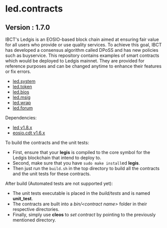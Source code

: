 # led.contracts

## Version : 1.7.0

IBCT's Ledgis is an EOSIO-based block chain aimed at ensuring fair value for all users who provide or use quality services. To achieve this goal, IBCT has developed a consensus algorithm called DPoSS and has new policies such as buyservice. This repository contains examples of smart contracts which would be deployed to Ledgis mainnet. They are provided for reference purposes and can be changed anytime to enhance their features or fix errors.

   * [led.system](https://github.com/ibct-dev/led.public.contracts/tree/master/contracts/led.system)
   * [led.token](https://github.com/ibct-dev/led.public.contracts/tree/master/contracts/led.token)
   * [led.bios](https://github.com/ibct-dev/led.public.contracts/tree/master/contracts/led.bios)
   * [led.msig](https://github.com/ibct-dev/led.public.contracts/tree/master/contracts/led.msig)
   * [led.wrap](https://github.com/ibct-dev/led.public.contracts/tree/master/contracts/led.wrap)
   * [led.forum](https://github.com/ibct-dev/led.public.contracts/tree/master/contracts/led.forum)

Dependencies:
* [led v1.8.x](https://github.com/ibct-dev/LEDGIS/releases/tag/v1.8.4)
* [eosio.cdt v1.6.x](https://github.com/EOSIO/eosio.cdt/releases/tag/v1.6.3)

To build the contracts and the unit tests:
* First, ensure that your __legis__ is compiled to the core symbol for the Ledgis blockchain that intend to deploy to.
* Second, make sure that you have ```sudo make install```ed __legis__.
* Then just run the ```build.sh``` in the top directory to build all the contracts and the unit tests for these contracts.

After build (Automated tests are not supported yet):
* The unit tests executable is placed in the _build/tests_ and is named __unit_test__.
* The contracts are built into a _bin/\<contract name\>_ folder in their respective directories.
* Finally, simply use __cleos__ to _set contract_ by pointing to the previously mentioned directory.